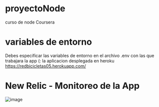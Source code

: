 # proyectoNode
curso de node Coursera

# variables de entorno
Debes especificar las variables de entorno en el archivo .env con las que trabajara la app (:
la aplicacion desplegada en heroku https://redbicicletas05.herokuapp.com/
# New Relic - Monitoreo de la App
![image](https://user-images.githubusercontent.com/67162304/90359077-8481e480-e01d-11ea-89df-5509eaba981d.png)
